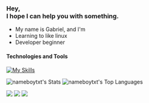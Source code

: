 <div>
  <h3 style="text-alight: center;">
    Hey, <br> I hope I can help you with something.
  </h3>
</div>

- My name is Gabriel, and I'm
- Learning to like linux
- Developer beginner

<div>
  <h4>
    Technologies and Tools
  </h4>
</div>

[![My Skills](https://skillicons.dev/icons?i=js,c,html,css,linux,mint,windows,vscode,linkedin,discord)](https://skillicons.dev)

![nameboytxt's Stats](https://github-readme-stats.vercel.app/api?username=nameboytxt&theme=algolia&show_icons=true&hide_border=false&count_private=false)
![nameboytxt's Top Languages](https://github-readme-stats.vercel.app/api/top-langs/?username=nameboytxt&theme=algolia&show_icons=true&hide_border=false&layout=compact)


<div>
<a href="https://instagram.com/gablc._" target="_blank"><img loading="lazy" src="https://img.shields.io/badge/-Instagram-%23E4405F?style=for-the-badge&logo=instagram&logoColor=white" target="_blank"></a>
<a href = "mailto:biel.lgspc.gab@gmail.com"><img loading="lazy" src="https://img.shields.io/badge/Gmail-D14836?style=for-the-badge&logo=gmail&logoColor=white" target="_blank"></a>
<a href="https://www.linkedin.com/in/lucas-gabriel-nameboytxt" target="_blank"><img loading="lazy" src="https://img.shields.io/badge/-LinkedIn-%230077B5?style=for-the-badge&logo=linkedin&logoColor=white" target="_blank"></a>   
</div>
